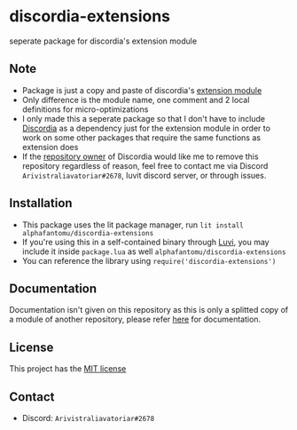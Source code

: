 # discordia-extensions
seperate package for discordia's extension module

## Note
- Package is just a copy and paste of discordia's [extension module](https://github.com/SinisterRectus/Discordia/blob/master/libs/extensions.lua)
- Only difference is the module name, one comment and 2 local definitions for micro-optimizations
- I only made this a seperate package so that I don't have to include [Discordia](https://github.com/SinisterRectus/Discordia) as a dependency just for the extension module in order to work on some other packages that require the same functions as extension does
- If the [repository owner](https://github.com/SinisterRectus) of Discordia would like me to remove this repository regardless of reason, feel free to contact me via Discord `Arivistraliavatoriar#2678`, luvit discord server, or through issues.

## Installation
- This package uses the lit package manager, run `lit install alphafantomu/discordia-extensions`
- If you're using this in a self-contained binary through [Luvi](https://github.com/luvit/luvi), you may include it inside `package.lua` as well `alphafantomu/discordia-extensions`
- You can reference the library using `require('discordia-extensions')`

## Documentation
Documentation isn't given on this repository as this is only a splitted copy of a module of another repository, please refer [here](https://github.com/SinisterRectus/Discordia/wiki/Extensions) for documentation.

## License
This project has the [MIT license](/LICENSE)

## Contact
- Discord: `Arivistraliavatoriar#2678`
